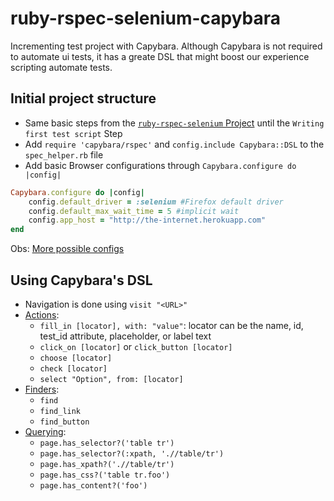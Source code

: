 # ruby-rspec-selenium-capybara
Incrementing test project with Capybara. Although Capybara is not required to automate ui tests, it has a greate DSL that might boost our experience scripting automate tests.

## Initial project structure
- Same basic steps from the [`ruby-rspec-selenium` Project](https://github.com/doamaral/ruby-rspec-selenium) until the `Writing first test script` Step
- Add `require 'capybara/rspec'` and `config.include Capybara::DSL` to the `spec_helper.rb` file
- Add basic Browser configurations through `Capybara.configure do |config|`
```ruby
Capybara.configure do |config|
    config.default_driver = :selenium #Firefox default driver
    config.default_max_wait_time = 5 #implicit wait
    config.app_host = "http://the-internet.herokuapp.com"
end
```

Obs: [More possible configs](https://www.rubydoc.info/github/jnicklas/capybara/Capybara.configure)

## Using Capybara's DSL

 - Navigation is done using `visit "<URL>"`
 - [Actions](https://rubydoc.info/github/teamcapybara/capybara/master/Capybara/Node/Actions):
   - `fill_in [locator], with: "value"`: locator can be the  name, id, test_id attribute, placeholder, or label text
   - `click_on [locator]` or `click_button [locator]`
   - `choose [locator]`
   - `check [locator]`
   - `select "Option", from: [locator]`
 - [Finders](https://rubydoc.info/github/teamcapybara/capybara/master/Capybara/Node/Finders):
   - `find`
   - `find_link`
   - `find_button`
 - [Querying](https://rubydoc.info/github/teamcapybara/capybara/master/Capybara/Node/Matchers):
   - `page.has_selector?('table tr')`
   - `page.has_selector?(:xpath, './/table/tr')`
   - `page.has_xpath?('.//table/tr')`
   - `page.has_css?('table tr.foo')`
   - `page.has_content?('foo')`
